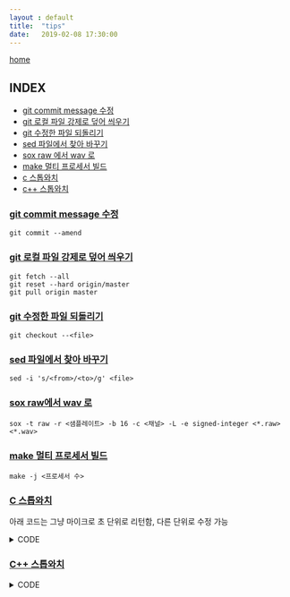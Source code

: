 ```yaml
---
layout : default
title:  "tips"
date:   2019-02-08 17:30:00
---
```


[home](/)

## INDEX<a name="index"></a>

+ [git commit message 수정](#t1)
+ [git 로컬 파일 강제로 덮어 씌우기](#t2)
+ [git 수정한 파일 되돌리기](#t3)
+ [sed 파일에서 찾아 바꾸기](#t4)
+ [sox raw 에서 wav 로](#t5)
+ [make 멀티 프로세서 빌드](#t6)
+ [c 스톱와치](#t7)
+ [c++ 스톱와치](#t7)


### [git commit message 수정](#index)<a name="t1"></a>

```
git commit --amend
```

### [git 로컬 파일 강제로 덮어 씌우기](#index)<a name="t2"></a>

```
git fetch --all
git reset --hard origin/master
git pull origin master
```


### [git 수정한 파일 되돌리기](#index)<a name="t3"></a>

```
git checkout --<file>
```


### [sed 파일에서 찾아 바꾸기](#index)<a name="t4"></a>

```
sed -i 's/<from>/<to>/g' <file>
```

### [sox raw에서  wav 로](#index)<a name="t5"></a>


```
sox -t raw -r <샘플레이트> -b 16 -c <채널> -L -e signed-integer <*.raw> <*.wav>
```

### [make 멀티 프로세서 빌드](#index)<a name="t6"></a>

```
make -j <프로세서 수>
```

### [C 스톱와치](#index)<a name="t7"></a>

아래 코드는 그냥 마이크로 초 단위로 리턴함, 다른 단위로 
수정 가능  
  
<details><summary>CODE</summary>
  
```C
#include <time.h>

#if __linux__
long long stopwatch(int flag);
#elif _WIN32
LARGE_INTEGER get_filetime_offset();
int clock_gettime(struct timeval *tv);
long long stopwatch(int flag);
#endif

/* return micro sec of currnet time, used for srand()*/
long long get_micro_sec();
#endif

#if __linux__
long long stopwatch(int flag) {
  enum clock_unit { nano = 0, micro, milli, sec } unit;

  const long long NANOS = 1000000000LL;
  static struct timespec startTS, endTS;
  static long long diff = 0;

  /*
          nano, micro, milli, sec
  */
  unit = micro;

  // start
  if (flag == 0) {
    diff = 0;
    if (-1 == clock_gettime(CLOCK_MONOTONIC, &startTS))
      printf("Failed to call clock_gettime\n");
  }
  // end
  else if (flag == 1) {
    if (-1 == clock_gettime(CLOCK_MONOTONIC, &endTS))
      printf("Failed to call clock_gettime\n");
    diff = NANOS * (endTS.tv_sec - startTS.tv_sec) +
           (endTS.tv_nsec - startTS.tv_nsec);

    // switch (unit) {
    //   case nano:
    //     printf("%lld nano sec\n", diff);
    //     break;
    //   case micro:
    //     printf("%lld micro seconds\n", diff / 1000);
    //     break;
    //   case sec:
    //     printf("%lld sec\n", diff / 1000000000);
    //     break;
    //   default:
    //     printf("%lld milli sec\n", diff / 100000);
    //     break;
    //    }
  } else {
    printf("wrong flag | 0 : start, 1 : end\n");
  }
  return diff / 1000;
}
#else

LARGE_INTEGER get_filetime_offset() {
  SYSTEMTIME s;
  FILETIME f;
  LARGE_INTEGER t;
  s.wYear = 1970;
  s.wMonth = 1;
  s.wDay = 1;
  s.wHour = 0;
  s.wMinute = 0;
  s.wSecond = 0;
  s.wMilliseconds = 0;
  SystemTimeToFileTime(&s, &f);
  t.QuadPart = f.dwHighDateTime;
  t.QuadPart <<= 32;
  t.QuadPart |= f.dwLowDateTime;
  return (t);
}

int clock_gettime(struct timeval *tv) {
  LARGE_INTEGER t;
  FILETIME f;
  double microseconds;
  static LARGE_INTEGER offset;
  static double frequencyToMicroseconds;
  static int initialized = 0;
  static BOOL usePerformanceCounter = 0;
  if (!initialized) {
    LARGE_INTEGER performanceFrequency;
    initialized = 1;
    usePerformanceCounter = QueryPerformanceFrequency(&performanceFrequency);
    if (usePerformanceCounter) {
      QueryPerformanceCounter(&offset);
      frequencyToMicroseconds =
          (double)performanceFrequency.QuadPart / 1000000.;
    } else {
      offset = get_filetime_offset();
      frequencyToMicroseconds = 10.;
    }
  }
  if (usePerformanceCounter)
    QueryPerformanceCounter(&t);
  else {
    GetSystemTimeAsFileTime(&f);
    t.QuadPart = f.dwHighDateTime;
    t.QuadPart <<= 32;
    t.QuadPart |= f.dwLowDateTime;
  }
  t.QuadPart -= offset.QuadPart;
  microseconds = (double)t.QuadPart / frequencyToMicroseconds;
  t.QuadPart = microseconds;
  tv->tv_sec = t.QuadPart / 1000000;
  tv->tv_usec = t.QuadPart % 1000000;
  return (0);
}

long long stopwatch(int flag) {
  static struct timeval startTV, endTV;
  static long long diff;
  const long long MICRO = 1000000LL;

  if (flag == 0)
    clock_gettime(&startTV);
  else {
    clock_gettime(&endTV);
    diff = MICRO * (endTV.tv_sec - startTV.tv_sec) +
           (endTV.tv_usec - startTV.tv_usec);
    // printf("%lld micro seconds\n", diff);
  }
  return diff;
}
#endif

long long get_micro_sec() {
  struct timeval utime;
#if OS_UNIX
  clock_gettime(CLOCK_MONOTONIC, &utime);
#elif OS_WIN
  clock_gettime(&utime);
#endif
  return utime.tv_usec;
}
```


</details>


### [C++ 스톱와치](#index)<a name="t8"></a>



<details><summary>CODE</summary>

```C++
#include <chrono>

auto start = std::chrono::high_resolution_clock::now();
auto elapsed = std::chrono::high_resolution_clock::now() - start;
long long microseconds = std::chrono::duration_cast<std::chrono::microseconds>(elapsed).count();
std::cout<<"Elapsed Time : "<<microseconds<<"("<<(double)microseconds/1000000<<")\n";


```
</details>

